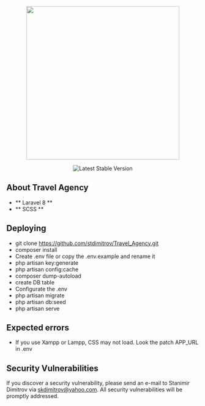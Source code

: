 <p align="center"><a href="https://laravel.com" target="_blank"><img src="https://raw.githubusercontent.com/laravel/art/master/logo-lockup/5%20SVG/2%20CMYK/1%20Full%20Color/laravel-logolockup-cmyk-red.svg" width="400"></a></p>

<p align="center">

<img src="https://img.shields.io/packagist/v/laravel/framework" alt="Latest Stable Version">
</p>

## About Travel Agency

- ** Laravel 8 **
- ** SCSS **


## Deploying 

-  git clone https://github.com/stdimitrov/Travel_Agency.git
-  composer install
-  Create .env file or copy the .env.example and rename it
-  php artisan key:generate
-  php artisan config:cache
-  composer dump-autoload
-  create DB table 
-  Configurate the .env 
-  php artisan migrate
-  php artisan db:seed
-  php artisan serve


## Еxpected errors

-  If you use Xampp or Lampp, CSS may not load. Look  the patch APP_URL in .env

## Security Vulnerabilities

If you discover a security vulnerability, please send an e-mail to Stanimir Dimitrov via [skdimitrov@yahoo.com](mailto:skdimitrov@yahoo.com). All security vulnerabilities will be promptly addressed.

